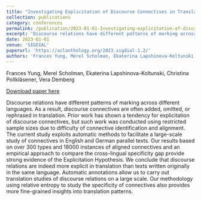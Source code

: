 ```yaml
---
title: "Investigating Explicitation of Discourse Connectives in Translation using Automatic Annotations"
collection: publications
category: conferences
permalink: /publication/2023-01-01-Investigating-explicitation-of-discourse-connective
excerpt: 'Discourse relations have different patterns of marking across different languages. As a result, discourse connectives are often added, omitted, or rephrased in translation. Prior work has shown a tendency for explicitation of discourse connectives, but such work was conducted using restricted sample sizes due to difficulty of connective identification and alignment. The current study exploits automatic methods to facilitate a large-scale study of connectives in English and German parallel texts. Our results based on over 300 types and 18000 instances of aligned connectives and an empirical approach to compare the cross-lingual specificity gap provide strong evidence of the Explicitation Hypothesis. We conclude that discourse relations are indeed more explicit in translation than texts written originally in the same language. Automatic annotations allow us to carry out translation studies of discourse relations on a large scale. Our methodology using relative entropy to study the specificity of connectives also provides more fine-grained insights into translation patterns.'
date: 2023-01-01
venue: 'SIGDIAL'
paperurl: 'https://aclanthology.org/2023.sigdial-1.2/'
authors: 'Frances Yung, Merel Scholman, Ekaterina Lapshinova-Koltunski, Christina Pollkläsener, Vera Demberg'
---
```

Frances Yung, Merel Scholman, Ekaterina Lapshinova-Koltunski, Christina Pollkläsener, Vera Demberg

<a href='https://aclanthology.org/2023.sigdial-1.2/'>Download paper here</a>

Discourse relations have different patterns of marking across different languages. As a result, discourse connectives are often added, omitted, or rephrased in translation. Prior work has shown a tendency for explicitation of discourse connectives, but such work was conducted using restricted sample sizes due to difficulty of connective identification and alignment. The current study exploits automatic methods to facilitate a large-scale study of connectives in English and German parallel texts. Our results based on over 300 types and 18000 instances of aligned connectives and an empirical approach to compare the cross-lingual specificity gap provide strong evidence of the Explicitation Hypothesis. We conclude that discourse relations are indeed more explicit in translation than texts written originally in the same language. Automatic annotations allow us to carry out translation studies of discourse relations on a large scale. Our methodology using relative entropy to study the specificity of connectives also provides more fine-grained insights into translation patterns.
